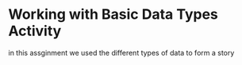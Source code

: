 # Working with Basic Data Types Activity
in this assginment we used the different types of data to form a story